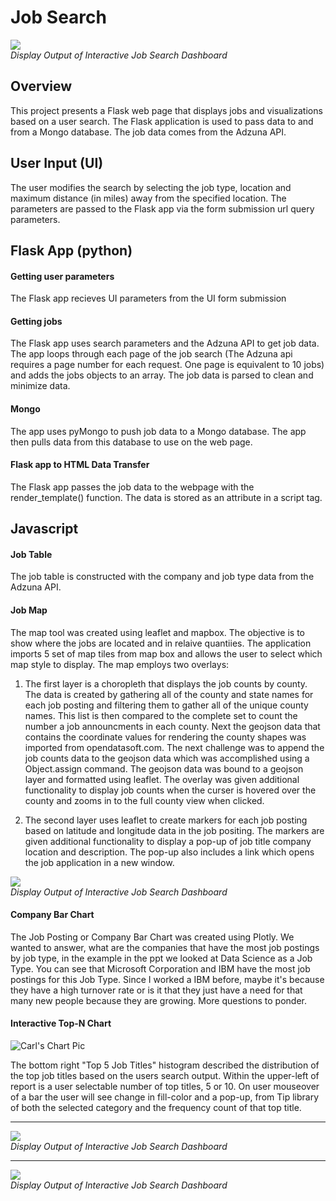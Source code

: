# Job Search

<p>
    <img src="https://github.com/owenmeyer3/project-3/blob/main/output/Display%20Output.png"/>
    <br>
    <em>Display Output of Interactive Job Search Dashboard</em>
</p> 

## Overview
This project presents a Flask web page that displays jobs and visualizations based on a user search. The Flask application is used to pass data to and from a Mongo database. The job data comes from the Adzuna API.

## User Input (UI)
The user modifies the search by selecting the job type, location and maximum distance (in miles) away from the specified location. The parameters are passed to the Flask app via the form submission url query parameters.

## Flask App (python)
#### Getting user parameters
The Flask app recieves UI parameters from the UI form submission

#### Getting jobs
The Flask app uses search parameters and the Adzuna API to get job data. The app loops through each page of the job search (The Adzuna api requires a page number for each request. One page is equivalent to 10 jobs) and adds the jobs objects to an array. The job data is parsed to clean and minimize data.

#### Mongo
The app uses pyMongo to push job data to a Mongo database. The app then pulls data from this database to use on the web page.

#### Flask app to HTML Data Transfer
The Flask app passes the job data to the webpage with the render_template() function. The data is stored as an attribute in a script tag.

## Javascript
#### Job Table
The job table is constructed with the company and job type data from the Adzuna API.

#### Job Map
The map tool was created using leaflet and mapbox. The objective is to show where the jobs are located and in relaive quantiies. The application imports 5 set of map tiles from map box and allows the user to select which map style to display. The map employs two overlays:

1. The first layer is a choropleth that displays the job counts by county. The data is created by gathering all of the county and state names for each job posting and filtering them to gather all of the unique county names. This list is then compared to the complete set to count the number a job announcments in each county. Next the geojson data that contains the coordinate values for rendering the county shapes was imported from opendatasoft.com. The next challenge was to append the job counts data to the geojson data which was accomplished using a Object.assign command. The geojson data was bound to a geojson layer and formatted using leaflet. The overlay was given additional functionality to display job counts when the curser is hovered over the county and zooms in to the full county view when clicked. 

2. The second layer uses leaflet to create markers for each job posting based on latitude and longitude data in the job positing. The markers are given additional functionality to display a pop-up of job title company location and description. The pop-up also includes a link which opens the job application in a new window. 

<p>
    <img src="https://github.com/owenmeyer3/project-3/blob/main/output/Display%20Output.png"/>
    <br>
    <em>Display Output of Interactive Job Search Dashboard</em>
</p> 

#### Company Bar Chart
The Job Posting or Company Bar Chart was created using Plotly.  We wanted to answer, what are the companies that have the most job postings by job type, in the example in the ppt we looked at Data Science as a Job Type.  You can see that Microsoft Corporation and IBM have the most job postings for this Job Type.  Since I worked a IBM before, maybe it's because they have a high turnover rate or is it that they just have a need for that many new people because they are growing.  More questions to ponder. 

#### Interactive Top-N Chart
![Carl's Chart Pic](https://github.com/owenmeyer3/project-3/blob/main/output/CarlChart.png)

The bottom right "Top 5 Job Titles" histogram described the distribution of the top job titles based on the users search output. Within the upper-left of report is a user selectable number of top titles, 5 or 10.  On user mouseover of a bar the user will see change in fill-color and a pop-up, from Tip library of both the selected category and the frequency count of that top title.  

***

<p>
    <img src="https://github.com/owenmeyer3/project-3/blob/main/output/Display%20Output.png"/>
    <br>
    <em>Display Output of Interactive Job Search Dashboard</em>
</p>

***

<p>
    <img src="https://github.com/owenmeyer3/project-3/blob/main/output/Display%20Output.png"/>
    <br>
    <em>Display Output of Interactive Job Search Dashboard</em>
</p>
